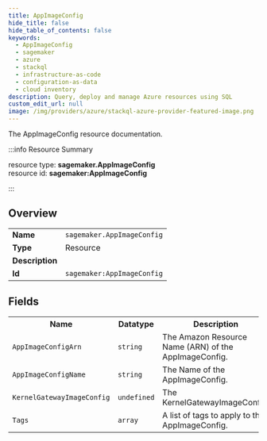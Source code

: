 ```yaml
---
title: AppImageConfig
hide_title: false
hide_table_of_contents: false
keywords:
  - AppImageConfig
  - sagemaker
  - azure
  - stackql
  - infrastructure-as-code
  - configuration-as-data
  - cloud inventory
description: Query, deploy and manage Azure resources using SQL
custom_edit_url: null
image: /img/providers/azure/stackql-azure-provider-featured-image.png
---
```

The AppImageConfig resource documentation.

:::info Resource Summary

<div class="row">
<div class="providerDocColumn">
<span>resource type:&nbsp;<b>sagemaker.AppImageConfig</b></span><br />
<span>resource id:&nbsp;<b>sagemaker:AppImageConfig</b></span><br />
</div>
</div>

:::

## Overview
<table><tbody>
<tr><td><b>Name</b></td><td><code>sagemaker.AppImageConfig</code></td></tr>
<tr><td><b>Type</b></td><td>Resource</td></tr>
<tr><td><b>Description</b></td><td></td></tr>
<tr><td><b>Id</b></td><td><code>sagemaker:AppImageConfig</code></td></tr>
</tbody></table>

## Fields
<table><tbody>
<tr><th>Name</th><th>Datatype</th><th>Description</th></tr>
<tr><td><code>AppImageConfigArn</code></td><td><code>string</code></td><td>The Amazon Resource Name (ARN) of the AppImageConfig.</td></tr><tr><td><code>AppImageConfigName</code></td><td><code>string</code></td><td>The Name of the AppImageConfig.</td></tr><tr><td><code>KernelGatewayImageConfig</code></td><td><code>undefined</code></td><td>The KernelGatewayImageConfig.</td></tr><tr><td><code>Tags</code></td><td><code>array</code></td><td>A list of tags to apply to the AppImageConfig.</td></tr>
</tbody></table>